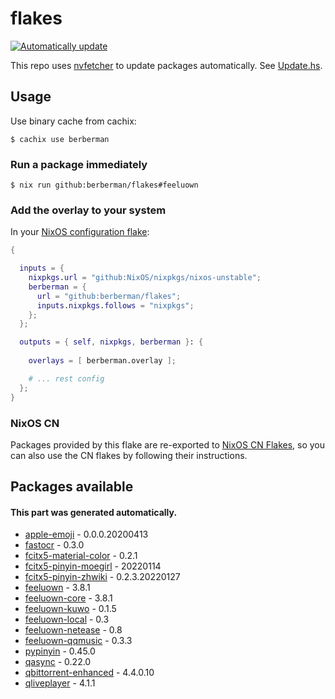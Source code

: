 # flakes

[![Automatically update](https://github.com/berberman/flakes/actions/workflows/nvfetcher.yaml/badge.svg)](https://github.com/berberman/flakes/actions/workflows/nvfetcher.yaml)

This repo uses [nvfetcher](https://github.com/berberman/nvfetcher) to update packages automatically.
See [Update.hs](Update.hs).

## Usage

Use binary cache from cachix:

```
$ cachix use berberman
```

### Run a package immediately

```
$ nix run github:berberman/flakes#feeluown
```

### Add the overlay to your system

In your [NixOS configuration flake](https://www.tweag.io/blog/2020-07-31-nixos-flakes/):

```nix
{

  inputs = {
    nixpkgs.url = "github:NixOS/nixpkgs/nixos-unstable";
    berberman = {
      url = "github:berberman/flakes";
      inputs.nixpkgs.follows = "nixpkgs";
    };
  };

  outputs = { self, nixpkgs, berberman }: {
  
    overlays = [ berberman.overlay ];

    # ... rest config
  };
}
```

### NixOS CN

Packages provided by this flake are re-exported to [NixOS CN Flakes](https://github.com/nixos-cn/flakes),
so you can also use the CN flakes by following their instructions.

## Packages available

#### This part was generated automatically.

* [apple-emoji](https://github.com/samuelngs/apple-emoji-linux) - 0.0.0.20200413
* [fastocr](https://github.com/BruceZhang1993/FastOCR) - 0.3.0
* [fcitx5-material-color](https://github.com/hosxy/Fcitx5-Material-Color) - 0.2.1
* [fcitx5-pinyin-moegirl](https://github.com/outloudvi/mw2fcitx) - 20220114
* [fcitx5-pinyin-zhwiki](https://github.com/felixonmars/fcitx5-pinyin-zhwiki) - 0.2.3.20220127
* [feeluown](https://github.com/feeluown/FeelUOwn) - 3.8.1
* [feeluown-core](https://github.com/feeluown/FeelUOwn) - 3.8.1
* [feeluown-kuwo](https://github.com/feeluown/feeluown-kuwo) - 0.1.5
* [feeluown-local](https://github.com/feeluown/feeluown-local) - 0.3
* [feeluown-netease](https://github.com/feeluown/feeluown-netease) - 0.8
* [feeluown-qqmusic](https://github.com/feeluown/feeluown-qqmusic) - 0.3.3
* [pypinyin](https://github.com/mozillazg/python-pinyin) - 0.45.0
* [qasync](https://github.com/CabbageDevelopment/qasync) - 0.22.0
* [qbittorrent-enhanced](https://github.com/c0re100/qBittorrent-Enhanced-Edition) - 4.4.0.10
* [qliveplayer](https://github.com/THMonster/QLivePlayer) - 4.1.1

